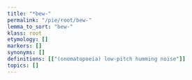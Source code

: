 ```yaml
---
title: "*bew-"
permalink: "/pie/root/bew-"
lemma_to_sort: "bew-"
klass: root
etymology: []
markers: []
synonyms: []
definitions: [["(onomatopoeia) low-pitch humming noise"]]
topics: []
---
```

